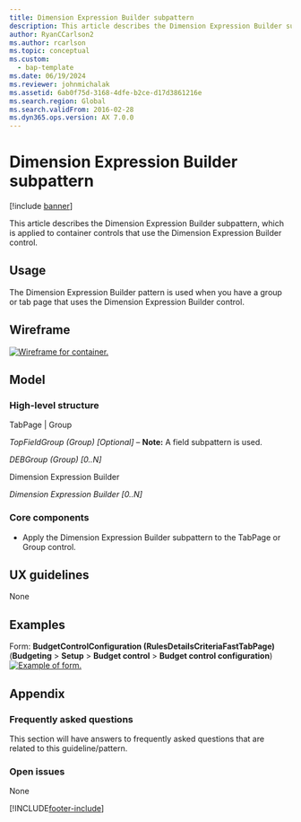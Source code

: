 ```yaml
---
title: Dimension Expression Builder subpattern
description: This article describes the Dimension Expression Builder subpattern, which is applied to container controls that use the Dimension Expression Builder control.  
author: RyanCCarlson2
ms.author: rcarlson
ms.topic: conceptual
ms.custom: 
  - bap-template
ms.date: 06/19/2024
ms.reviewer: johnmichalak
ms.assetid: 6ab0f75d-3168-4dfe-b2ce-d17d3861216e
ms.search.region: Global
ms.search.validFrom: 2016-02-28
ms.dyn365.ops.version: AX 7.0.0
---
```


# Dimension Expression Builder subpattern

[!include [banner](../includes/banner.md)]

This article describes the Dimension Expression Builder subpattern, which is applied to container controls that use the Dimension Expression Builder control.  

## Usage

The Dimension Expression Builder pattern is used when you have a group or tab page that uses the Dimension Expression Builder control.

## Wireframe

[![Wireframe for container.](media/dimensionexpressionbuilderwireframe.png)](./media/dimensionexpressionbuilderwireframe.png)

## Model
### High-level structure

TabPage | Group

*TopFieldGroup (Group) \[Optional\]* – **Note:** A field subpattern is used.

*DEBGroup (Group) \[0..N\]*

Dimension Expression Builder

*Dimension Expression Builder \[0..N\]*

### Core components

-   Apply the Dimension Expression Builder subpattern to the TabPage or Group control.

## UX guidelines
None

## Examples
Form: **BudgetControlConfiguration (RulesDetailsCriteriaFastTabPage)** (**Budgeting** &gt; **Setup** &gt; **Budget control** &gt; **Budget control configuration**) [![Example of form.](media/dimensionexpressionbuilderexample.png)](./media/dimensionexpressionbuilderexample.png)

## Appendix
### Frequently asked questions

This section will have answers to frequently asked questions that are related to this guideline/pattern.

### Open issues

None

[!INCLUDE[footer-include](../../../includes/footer-banner.md)]
